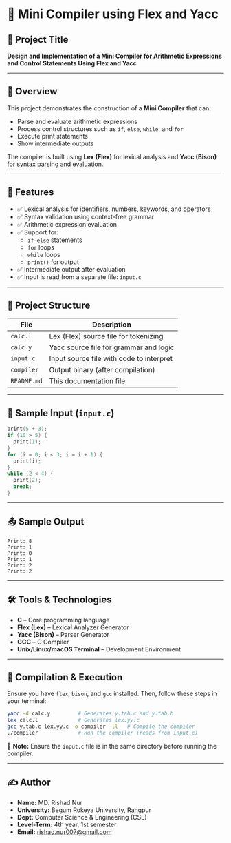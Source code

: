 # 🧠 Mini Compiler using Flex and Yacc

## 📌 Project Title

**Design and Implementation of a Mini Compiler for Arithmetic Expressions and Control Statements Using Flex and Yacc**

---

## 📖 Overview

This project demonstrates the construction of a **Mini Compiler** that can:

- Parse and evaluate arithmetic expressions
- Process control structures such as `if`, `else`, `while`, and `for`
- Execute print statements
- Show intermediate outputs

The compiler is built using **Lex (Flex)** for lexical analysis and **Yacc (Bison)** for syntax parsing and evaluation.

---

## 🚀 Features

- ✅ Lexical analysis for identifiers, numbers, keywords, and operators
- ✅ Syntax validation using context-free grammar
- ✅ Arithmetic expression evaluation
- ✅ Support for:
  - `if-else` statements
  - `for` loops
  - `while` loops
  - `print()` for output
- ✅ Intermediate output after evaluation
- ✅ Input is read from a separate file: `input.c`

---

## 📂 Project Structure

| File        | Description                              |
| ----------- | ---------------------------------------- |
| `calc.l`    | Lex (Flex) source file for tokenizing    |
| `calc.y`    | Yacc source file for grammar and logic   |
| `input.c`   | Input source file with code to interpret |
| `compiler`  | Output binary (after compilation)        |
| `README.md` | This documentation file                  |

---

## 🧪 Sample Input (`input.c`)

````c
print(5 + 3);
if (10 > 5) {
  print(1);
}
for (i = 0; i < 3; i = i + 1) {
  print(i);
}
while (2 < 4) {
  print(2);
  break;
}
````
---
## 📤 Sample Output

```plaintext
Print: 8
Print: 1
Print: 0
Print: 1
Print: 2
Print: 2
````

---

## 🛠️ Tools & Technologies

- **C** – Core programming language
- **Flex (Lex)** – Lexical Analyzer Generator
- **Yacc (Bison)** – Parser Generator
- **GCC** – C Compiler
- **Unix/Linux/macOS Terminal** – Development Environment

---

## 🧰 Compilation & Execution

Ensure you have `flex`, `bison`, and `gcc` installed. Then, follow these steps in your terminal:

```bash
yacc -d calc.y         # Generates y.tab.c and y.tab.h
lex calc.l             # Generates lex.yy.c
gcc y.tab.c lex.yy.c -o compiler -ll   # Compile the compiler
./compiler             # Run the compiler (reads from input.c)
```

📁 **Note:** Ensure the `input.c` file is in the same directory before running the compiler.

---

## ✍️ Author

- **Name:** MD. Rishad Nur
- **University:** Begum Rokeya University, Rangpur
- **Dept:** Computer Science & Engineering (CSE)
- **Level-Term:** 4th year, 1st semester
- **Email:** rishad.nur007@gmail.com
